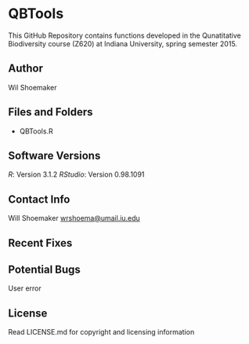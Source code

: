 # QBTools
This GitHub Repository contains functions developed in the Qunatitative Biodiversity course (Z620) at Indiana University, spring semester 2015.

Author
-------

Wil Shoemaker

Files and Folders 
-------
+ QBTools.R

Software Versions
----------------
*R*: Version 3.1.2
*RStudio*: Version 0.98.1091

Contact Info
-------------
Will Shoemaker
wrshoema@umail.iu.edu

Recent Fixes 
-----------

Potential Bugs
----------
User error

License
---------
Read LICENSE.md for copyright and licensing information